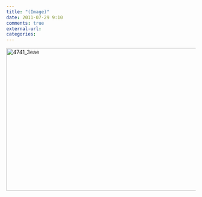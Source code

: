 ```yaml
---
title: "(Image)"
date: 2011-07-29 9:10
comments: true
external-url:
categories:
---
```

[<img src="http://5.asset.soup.io/asset/2233/4741_3eae.jpeg" width="590" height="379" alt="4741_3eae" />][1]

  [1]: http://www.businessinsider.com/postcards-to-the-future-2011-7#
